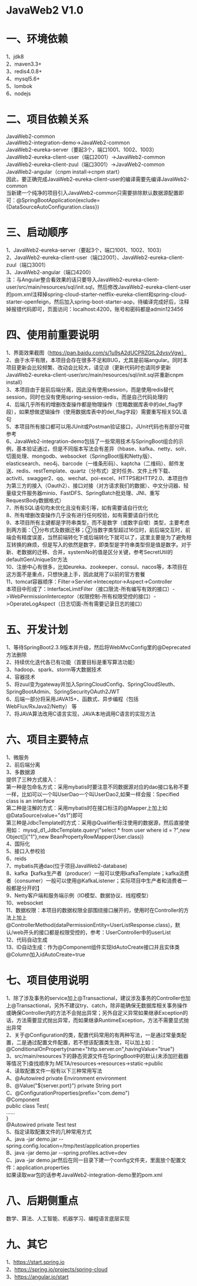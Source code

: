 ﻿# JavaWeb2 V1.0         
# 一、环境依赖                                                       
1、jdk8                          
2、maven3.3+                 
3、redis4.0.8+                 
4、mysql5.6+                 
5、lombok     
6、nodejs              
# 二、项目依赖关系                                                                 
JavaWeb2-common                  
JavaWeb2-integration-demo->JavaWeb2-common                                                                      
JavaWeb2-eureka-server（要起3个，端口1001、1002、1003）                                                
JavaWeb2-eureka-client-user（端口2001）->JavaWeb2-common                                                                                                                       
JavaWeb2-eureka-client-zuul（端口3001）->JavaWeb2-common             
JavaWeb2-angular（cnpm install->cnpm start）              
因此，要正确完成JavaWeb2-eureka-client-user的编译需要先编译JavaWeb2-common                       
当新建一个纯净的项目引入JavaWeb2-common只需要排除默认数据源配置即可：@SpringBootApplication(exclude={DataSourceAutoConfiguration.class})                           
# 三、启动顺序                                                       
1、JavaWeb2-eureka-server（要起3个，端口1001、1002、1003）                          
2、JavaWeb2-eureka-client-user（端口2001）、JavaWeb2-eureka-client-zuul（端口3001）          
3、JavaWeb2-angular（端口4200）     
注：与Angular整合看效果的话只要导入JavaWeb2-eureka-client-user/src/main/resources/sql/init.sql，然后修改JavaWeb2-eureka-client-user的pom.xml注释掉spring-cloud-starter-netflix-eureka-client和spring-cloud-starter-openfeign，然后加入spring-boot-starter-aop，待编译完成好后，注释掉报错代码即可，页面访问：localhost:4200，账号和密码都是admin123456     
# 四、使用前重要说明                                                                     
1、界面效果截图（https://pan.baidu.com/s/1u9sA2dUCPRZGtL2dvsvVgw）                
2、由于水平有限，本项目会存在很多不足和BUG，尤其是前端angular。同时本项目更新会比较频繁、改动会比较大，请见谅（更新代码时也请同步更新JavaWeb2-eureka-client-user/src/main/resources/sql/init.sql并重新cnpm install）         
3、本项目由于是前后端分离，因此没有使用session，而是使用redis替代session，同时也没有使用spring-session-redis，而是自己代码处理的                          
4、后端几乎所有的增删改查操作都是物理操作（忽略数据库表中的del_flag字段），如果想做逻辑操作（使用数据库表中的del_flag字段）需要重写相关SQL语句                        
5、本项目所有接口都可以用JUnit或Postman验证接口，JUnit代码也有部分可做参考                                       
6、JavaWeb2-integration-demo包括了一些常用技术与SpringBoot组合的示例，基本验证通过，但是不同版本写法会有差异（hbase、kafka、netty、solr、切面处理、mongodb、websocket（SpringBoot版和Netty版）、elasticsearch、neo4j、barcode（一维条形码）、kaptcha（二维码）、邮件发送、redis、restTemplate、quartz（分布式）定时任务、文件上传下载、activiti、swagger2、qq、wechat、poi-excel、HTTPS和HTTP2.0、本项目作为第三方的接入（Oauth2）、接口对接（对方请求我们的数据）、中文分词器、轻量级文件服务器minio、FastDFS、SpringBatch批处理、JNI、重写RequestBody数据格式）                                                                        
7、所有SQL语句均未优化且没有索引等，如有需要请自行优化                          
8、所有增删改查操作几乎没有进行任何校验，如有需要请自行优化                    
9、本项目所有主键都是字符串类型，而不是数字（或数字自增）类型，主要考虑到两方面：①分布式及数据迁移；②当数字类型超过16位时，前后端交互时，前端会有精度误差，当然前端转化下或后端转化下就可以了，这里主要是为了避免相互转换的麻烦，但是写入的依然是数字，即类型是字符串类型但是值是数字。对于新、老数据的迁移、合并，systemNo的值是区分关键，参考SecretUtil的defaultGenUniqueStr方法         
10、注册中心有很多，比如eureka、zookeeper、consul、nacos等，本项目在这方面不是重点，只想快速上手，因此就用了以前的官方套餐                  
11、tomcat容器顺序：Filter->Servlet->Inteceptor->Aspect->Controller             
本项目中形成了：InterfaceLimitFilter（接口限流-所有编写有效的接口）->WebPermissionInterceptor（权限控制-所有权限受控的接口）->OperateLogAspect（日志切面-所有需要记录日志的接口）     
# 五、开发计划                                                                                                         
1、等待SpringBoot2.3.9版本并升级，然后将WebMvcConfig里的@Deprecated方法删除                       
2、持续优化迭代各已有功能（首要目标是重写算法功能）                                                              
3、hadoop、spark、storm等大数据技术                                                                
4、容器技术                                     
5、将zuul变为gateway并加入SpringCloudConfig、SpringCloudSleuth、SpringBootAdmin、SpringSecurityOAuth2JWT                                            
6、后端一部分将采用JAVA15+、函数式、异步编程（包括WebFlux/RxJava2/Netty） 等                
7、将JAVA算法改用C语言实现，JAVA本地调用C语言的实现方法                
# 六、项目主要特点                                                       
1、微服务                          
2、前后端分离                 
3、多数据源                 
提供了三种方式接入：                 
第一种是包命名方式：采用mybatis时要注意不同数据源对应的dao接口名称不要一样，比如可以一个叫UserDao一个叫UserDao2,如果一样会报：Specified class is an interface                 
第二种是注解的方式：采用mybatis时在接口标注的@Mapper上加上如@DataSource(value="ds1")即可                 
第三种是JdbcTemplate的方式：采用@Qualifier标注使用的数据源，然后直接使用如： mysql_d1_JdbcTemplate.query("select * from user where id = ?",new Object[]{"1"},new BeanPropertyRowMapper<User>(User.class))                 
4、国际化                 
5、接口入参校验                 
6、reids                 
7、mybatis共通dao(位于项目JavaWeb2-database)                 
8、kafka【kafka生产者（producer）一般可以使用kafkaTemplate；kafka消费者（consumer）一般可以使用@KafkaListener；实际项目中生产者和消费者一般都是分开的】                 
9、Netty客户端和服务端示例（IO模型、数据协议、线程模型）                 
10、websocket            
11、数据权限：本项目的数据权限全部围绕接口展开的，使用时在Controller的方法上加上@ControllerMethod(dataPermissionEntity=UserListResponse.class)，默认/web开头的接口都是权限受控的，参考：UserController中的userList                                          
12、代码自动生成            
13、ID自动生成：作为@Component组件实现IdAutoCreate接口并且实体类@Column加入idAutoCreate=true       
# 七、项目使用说明                                                       
1、除了涉及事务的service加上@Transactional，建议涉及事务的Controller也加上@Transactional，另外不建议try、catch，除非能确保无数据库相关事务操作或确保Controller内的方法不会抛出异常；另外自定义异常如果继承Exception的话，方法需要显式抛出异常，而如果继承RuntimeException，方法不需要显式抛出异常                 
2、关于@Configuration的类，配置代码常用的有两种写法，一是通过常量类配置，二是通过配置文件配置，若不想该配置类生效，可以加上如：@ConditionalOnProperty(name="http.server.on",havingValue="true")                                         
3、src/main/resources下的静态资源文件在SpringBoot中的默认(未添加拦截器等情况下)查找顺序为:META/resources->resources->static->public                 
4、读取配置文件一般有以下三种常用写法                 
A、@Autowired private Environment environment                 
B、@Value("${server.port}") private String port                 
C、@ConfigurationProperties(prefix="com.demo")                 
   @Component                 
   public class Test{                 
      ......                 
   }                 
   @Autowired private Test test           
5、指定读取配置文件的几种常用方式           
A、java -jar demo.jar --spring.config.location=/tmp/test/application.properties           
B、java -jar demo.jar --spring.profiles.active=dev          
C、java -jar demo.jar然后在同一目录下建一个config文件夹，里面放个配置文件：application.properties              
如果读取war包的话参考JavaWeb2-integration-demo里的pom.xml                                                         
# 八、后期侧重点                                                                           
数学、算法、人工智能、机器学习、编程语言底层实现                                        
# 九、其它       
1、https://start.spring.io                       
2、https://spring.io/projects/spring-cloud                          
3、https://angular.io/start          
